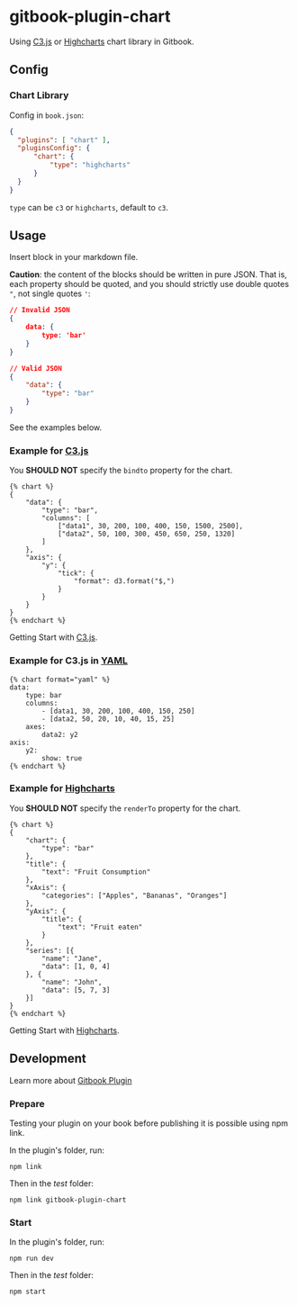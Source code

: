 # gitbook-plugin-chart

Using [C3.js](http://c3js.org/) or [Highcharts](http://www.highcharts.com/) chart library in Gitbook.

## Config

### Chart Library

Config in `book.json`:

```json
{
  "plugins": [ "chart" ],
  "pluginsConfig": {
      "chart": {
          "type": "highcharts"
      }
  }
}
```

`type` can be `c3` or `highcharts`, default to `c3`.

## Usage

Insert block in your markdown file.

**Caution**: the content of the blocks should be written in pure JSON. That is, each property should be quoted, and you should strictly use double quotes `"`, not single quotes `'`:
```JSON
// Invalid JSON
{
    data: {
        type: 'bar'
    }
}

// Valid JSON
{
    "data": {
        "type": "bar"
    }
}
```

See the examples below.

### Example for [C3.js](http://c3js.org/)

You **SHOULD NOT** specify the `bindto` property for the chart.

```
{% chart %}
{
    "data": {
        "type": "bar",
        "columns": [
            ["data1", 30, 200, 100, 400, 150, 1500, 2500],
            ["data2", 50, 100, 300, 450, 650, 250, 1320]
        ]
    },
    "axis": {
        "y": {
            "tick": {
                "format": d3.format("$,")
            }
        }
    }
}
{% endchart %}
```

Getting Start with [C3.js](http://c3js.org/gettingstarted.html#customize).

### Example for C3.js in [YAML](http://yaml.org/)

```
{% chart format="yaml" %}
data:
    type: bar
    columns:
        - [data1, 30, 200, 100, 400, 150, 250]
        - [data2, 50, 20, 10, 40, 15, 25]
    axes:
        data2: y2
axis:
    y2:
        show: true
{% endchart %}
```

### Example for [Highcharts](http://www.highcharts.com/)

You **SHOULD NOT** specify the `renderTo` property for the chart.

```
{% chart %}
{
    "chart": {
        "type": "bar"
    },
    "title": {
        "text": "Fruit Consumption"
    },
    "xAxis": {
        "categories": ["Apples", "Bananas", "Oranges"]
    },
    "yAxis": {
        "title": {
            "text": "Fruit eaten"
        }
    },
    "series": [{
        "name": "Jane",
        "data": [1, 0, 4]
    }, {
        "name": "John",
        "data": [5, 7, 3]
    }]
}
{% endchart %}
```

Getting Start with [Highcharts](http://www.highcharts.com/docs/getting-started/your-first-chart).

## Development

Learn more about [Gitbook Plugin](https://toolchain.gitbook.com/plugins/testing.html)

### Prepare

Testing your plugin on your book before publishing it is possible using npm link.

In the plugin's folder, run:

```
npm link
```

Then in the _test_ folder:

```
npm link gitbook-plugin-chart
```

### Start

In the plugin's folder, run:

```
npm run dev
```

Then in the _test_ folder:

```
npm start
```

